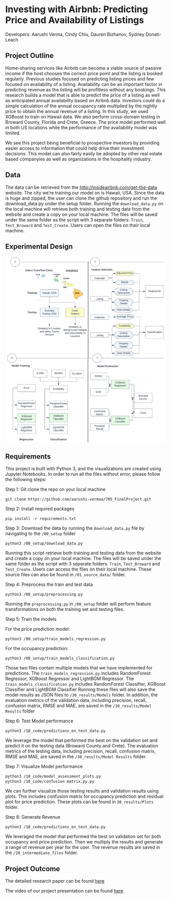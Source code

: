 # Investing with Airbnb: Predicting Price and Availability of Listings

Developers:  Aarushi Verma, Cindy Chiu, Dauren Bizhanov, Sydney Donati-Leach

## Project Outline

Home-sharing services like Airbnb can become a viable source of passive income if the host chooses the correct price point and the listing is booked regularly. Previous studies focused on predicting listing prices and few focused on availability of a listing. Availability can be an important factor in predicting revenue as the listing will be profitless without any bookings. This research builds a model that is able to predict the price of a listing as well as anticipated annual availability based on Airbnb data. Investors could do a simple calculation of the annual occupancy rate multiplied by the nightly price to obtain the annual revenue of a listing. In this study, we used XGBoost to train on Hawaii data. We also perform cross-domain testing in Broward County, Florida and Crete, Greece. The price model performed well in both US locations while the performance of the availability model was limited.

We see this project being beneficial to prospective investors by providing easier access to information that could help drive their investment decisions. This model can also fairly easily be adopted by other real estate based companyies as well as organizations in the hospitality industry.

## Data
The data can be retrieved from the http://insideairbnb.com/get-the-data website. The city we’re training our model on is Hawaii, USA. Since the data is huge and zipped, the user can clone the github repository and run the download_data.py under the setup folder. Running the `download_data.py` on the local machine will retrieve both training and testing data from the website and create a copy on your local machine. The files will be saved under the same folder as the script with 3 separate folders: `Train`, `Test_Broward` and `Test_Create`. Users can open the files on their local machine.

## Experimental Design 
![Experimental Design](https://github.com/aarushi-vermaa/705_FinalProject/blob/main/30_results/flowchart.png)

## Requirements 
This project is built with Python 3, and the visualizations are created using Jupyter Notebooks. In order to run all the files without error, please follow the following steps:

Step 1: Git clone the repo on your local machine    
```
git clone https://github.com/aarushi-vermaa/705_FinalProject.git
```

Step 2: Install required packages   
``` 
pip install -r requirements.txt
```

Step 3: Download the data by running the `download_data.py` file by navigating to the `/00_setup` folder  

``` 
python3 /00_setup/download_data.py
```

Running this script retrieve both training and testing data from the website and create a copy on your local machine. The files will be saved under the same folder as the script with 3 separate folders: `Train`, `Test_Broward` and `Test_Create`. Users can access the files on their local machine. These source files can also be found in `/01_source_data/` folder. 

Step 4: Preprocess the train and test data    
```
python3 /00_setup/preprocessing.py
```

Running the `preprocessing.py` in `/00_setup` folder will perform feature transformations on both the training set and testing files.

Step 5: Train the models    

For the price prediction model:   
```
python3 /00_setup/train_models_regression.py
```

For the occupancy prediction:   
```
python3 /00_setup/train_models_classification.py
```

Those two files contain multiple models that we have implemented for predictions. The `train_models_regression.py` includes RandomForest Regressor, XGBoost Regressor and LightBGM Regressor. The `train_models_classification.py` includes RandomForest Classifier, XGBoost Classifier and LightBGM Classifier Running these files will also save the model results as JSON files to `/30_results/Models` folder. In addition, the evaluation metrics of the validation data, including precision, recall, confusion matrix, RMSE and MAE, are saved in the `/30_results/Model Results` folder
 
Step 6: Test Model performance    
```
python3 /10_code/predictions_on_test_data.py
```

We leverage the model that performed the best on the validation set and predict it on the testing data (Broward County and Crete). The evaluation metrics of the testing data, including precision, recall, confusion matrix, RMSE and MAE, are saved in the `/30_results/Model Results` folder.

Step 7: Visualize Model performance
```
python3 /10_code/model_assessment_plots.py
python3 /10_code/confusion matrix.py.py

```

We can further visualize those testing results and validation results using plots. This includes confusion matrix for occupancy prediction and residual plot for price prediction. These plots can be found in `30_results/Plots` folder. 

Step 8: Generate Revenue 
```
python3 /10_code/predictions_on_test_data.py
```
We leveraged the model that performed the best on validation set for both occupancy and price prediction. Then we multiply the results and generate a range of revenue per year for the user. The revenue results are saved in the `/20_intermediate_files` folder.  


## Project Outcome
The detailed research paper can be found [here](https://github.com/aarushi-vermaa/705_FinalProject/blob/main/40_report/Final%20Report.pdf)


The video of our project presentation can be found [here](https://youtu.be/DqS0XG79uHE)
